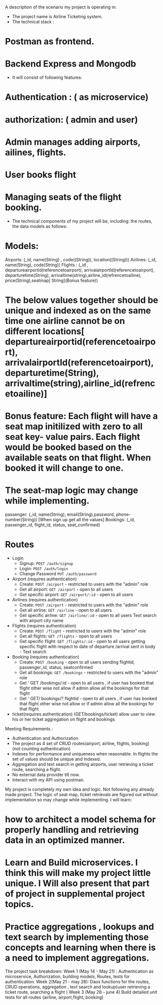 A description of the scenario my project is operating in:
- The project name is Airline Ticketing system. 
- The technical stack :
# Postman as frontend.
# Backend Express and Mongodb
- It will consist of following features:
# Authentication : ( as microservice) 
# authorization: ( admin and user)
# Admin manages adding airports, ailines, flights.
# User books flight
# Managing seats of the flight booking.
-  The technical components of my project will be, including: the routes, the data models as follows:
# Models:
Airports: (_id, name(String) , code((String)), location((String)))
Airlines: (_id, name(String), code(String))
Flights : (_id , departureairportid(referencetoairport), arrivalairportId(referencetoairport), departuretime(String), arrivaltime(string),airline_id(refrencetoailine), price(String),seatmap[ String](Bonus feature))
# The below  values together should be unique and indexed as on the same time one airline cannot be on different locations[ departureairportid(referencetoairport), arrivalairportId(referencetoairport),departuretime(String), arrivaltime(string),airline_id(refrencetoailine)]
# Bonus feature: Each flight will have a seat map initilized with zero to all seat key- value pairs. Each flight would be booked based on the available seats on that flight. When booked it will change to one.
# The seat-map logic may change while implementing. 
passenger: (_id, name(String), email(String),password, phone-number(String)) [When sign up get all the values]
Bookings: (_id, passenger_id, flight_id, status, seat_confirmed)

# Routes
- Login
  - Signup: `POST /auth/signup`
  - Login: `POST /auth/login`
  - Change Password `PUT /auth/password`
- Airport (requires authentication)
  - Create: `POST /airport` - restricted to users with the "admin" role
  - Get all airport: `GET /airport` - open to all users
  - Get specific airport: `GET /airport/:id` - open to all users
- Airlines (requires authentication)
  - Create: `POST /airport` - restricted to users with the "admin" role
  - Get all airline: `GET /airline` - open to all users
  - Get specific airline: `GET /airline/:id` - open to all users
  Text search with airport city name
- Flights (requires authentication)
  - Create: `POST /flight` - restricted to users with the "admin" role
  - Get all flights: `GET /flights` - open to all users
  - Get specific flight: `GET /flights/:id` - open to all users 
    getting specific flight with respect to date of departure /arrival sent in body - Text search
-  Booking (requires authentication)
    - Create: `POST /booking` - open to all users 
    sending flightid, passenger_id, status, seatconfirmed
    - Get all bookings: `GET /bookings` - restricted to users with the "admin" role
    - Get ' GET /bookings/:id - open to all users , if user has booked that flight other wise not allow if admin allow all the bookings for that flight
    - Get ' GET/ bookings/? flightid - open to all users , if user has booked that flight other wise not allow or if admin allow all the bookings for that flight
- ticket(requires authentication) (GET/bookings/ticket)
  allow user to view his or her ticket aggregation on flight and bookings

Meeting Requirements :
- Authentication and Authorization
- The project as 4 set of CRUD routes(airport, airline, flights, booking) (not counting authentication)
- Indexes for performance and uniqueness when reasonable. In flights the set of values should be unique and indexed.
- Aggregation and text search in getting airports, user retrieving a ticket route, searching a flight.
- No external data provider till now.
- Interact with my API using postman.

My project is completely my own idea and logic. Not following any already made project. The logic of seat map, ticket retrievals are figured out without implementation so may change while implementing. 
I will learn:
# how to architect a model schema for properly handling and retrieving data in an optimized manner.
# Learn and Build microservices. I think this will make my project little unique. I Will also  present that part of project in supplemental project topics. 
# Practice aggregations , lookups and text search by implementing those concepts and learning when there is a need to implement aggregations.

The project task breakdown:
Week 1 (May 14 - May 21) : Authentication as microservice, Authorization, building models, Routes, tests for authentication.
Week 2(May 21 - may 28): Daos functions for the routes, CRUD operations, aggregation , text search and lookup(user retrieving a ticket route, searching a flight )
Week 3 (May 28 - june 4) Build  detailed unit tests for all routes (airline, airport,flight, booking)


